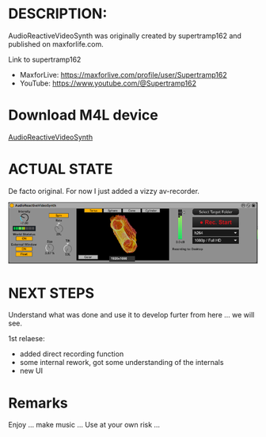 # DESCRIPTION:

AudioReactiveVideoSynth was originally created by supertramp162 and published on maxforlife.com.

Link to supertramp162
- MaxforLive: https://maxforlive.com/profile/user/Supertramp162
- YouTube: https://www.youtube.com/@Supertramp162

# Download M4L device

[AudioReactiveVideoSynth](https://raw.githubusercontent.com/th-m-vogel/Max-Patches/tree/main/M4L-Devices/AudioReactiveVideoSynth/AudioReactiveVideoSynth.amxd)

# ACTUAL STATE

De facto original. For now I just added a vizzy av-recorder.

![Screenshot](./Device-Screenshot.png)

# NEXT STEPS

Understand what was done and use it to develop furter from here ... we will see.

1st relaese: 
- added direct recording function
- some internal rework, got some understanding of the internals
- new UI

# Remarks

Enjoy ... make music ... Use at your own risk ... 

